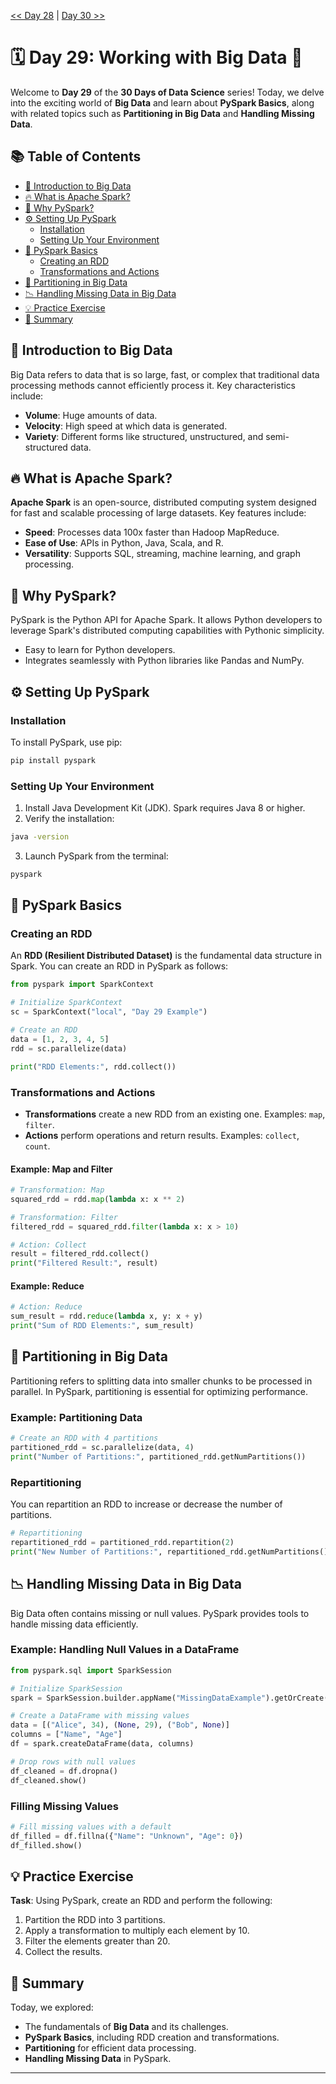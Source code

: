 [<< Day 28](../28_Time%20Series%20Forecasting/28_Time%20Series%20Forecasting.md) | [Day 30 >>](../30_Building%20a%20Data%20Science%20Pipeline/30_Building%20a%20Data%20Science%20Pipeline.md)



# 🗓️ Day 29: Working with Big Data 🚀

Welcome to **Day 29** of the **30 Days of Data Science** series! Today, we delve into the exciting world of **Big Data** and learn about **PySpark Basics**, along with related topics such as **Partitioning in Big Data** and **Handling Missing Data**.



## 📚 Table of Contents
- [🌟 Introduction to Big Data](#-introduction-to-big-data)
- [🔥 What is Apache Spark?](#-what-is-apache-spark)
- [🐍 Why PySpark?](#-why-pyspark)
- [⚙️ Setting Up PySpark](#️-setting-up-pyspark)
  - [Installation](#installation)
  - [Setting Up Your Environment](#setting-up-your-environment)
- [📝 PySpark Basics](#-pyspark-basics)
  - [Creating an RDD](#creating-an-rdd)
  - [Transformations and Actions](#transformations-and-actions)
- [📁 Partitioning in Big Data](#-partitioning-in-big-data)
- [📉 Handling Missing Data in Big Data](#-handling-missing-data-in-big-data)
- [💡 Practice Exercise](#-practice-exercise)
- [📜 Summary](#-summary)



## 🌟 Introduction to Big Data

Big Data refers to data that is so large, fast, or complex that traditional data processing methods cannot efficiently process it. Key characteristics include:

- **Volume**: Huge amounts of data.
- **Velocity**: High speed at which data is generated.
- **Variety**: Different forms like structured, unstructured, and semi-structured data.



## 🔥 What is Apache Spark?

**Apache Spark** is an open-source, distributed computing system designed for fast and scalable processing of large datasets. Key features include:

- **Speed**: Processes data 100x faster than Hadoop MapReduce.
- **Ease of Use**: APIs in Python, Java, Scala, and R.
- **Versatility**: Supports SQL, streaming, machine learning, and graph processing.



## 🐍 Why PySpark?

PySpark is the Python API for Apache Spark. It allows Python developers to leverage Spark's distributed computing capabilities with Pythonic simplicity.

- Easy to learn for Python developers.
- Integrates seamlessly with Python libraries like Pandas and NumPy.



## ⚙️ Setting Up PySpark

### Installation

To install PySpark, use pip:

```bash
pip install pyspark
```

### Setting Up Your Environment

1. Install Java Development Kit (JDK). Spark requires Java 8 or higher.
2. Verify the installation:

```bash
java -version
```

3. Launch PySpark from the terminal:

```bash
pyspark
```



## 📝 PySpark Basics

### Creating an RDD

An **RDD (Resilient Distributed Dataset)** is the fundamental data structure in Spark. You can create an RDD in PySpark as follows:

```python
from pyspark import SparkContext

# Initialize SparkContext
sc = SparkContext("local", "Day 29 Example")

# Create an RDD
data = [1, 2, 3, 4, 5]
rdd = sc.parallelize(data)

print("RDD Elements:", rdd.collect())
```

### Transformations and Actions

- **Transformations** create a new RDD from an existing one. Examples: `map`, `filter`.
- **Actions** perform operations and return results. Examples: `collect`, `count`.

#### Example: Map and Filter

```python
# Transformation: Map
squared_rdd = rdd.map(lambda x: x ** 2)

# Transformation: Filter
filtered_rdd = squared_rdd.filter(lambda x: x > 10)

# Action: Collect
result = filtered_rdd.collect()
print("Filtered Result:", result)
```

#### Example: Reduce

```python
# Action: Reduce
sum_result = rdd.reduce(lambda x, y: x + y)
print("Sum of RDD Elements:", sum_result)
```



## 📁 Partitioning in Big Data

Partitioning refers to splitting data into smaller chunks to be processed in parallel. In PySpark, partitioning is essential for optimizing performance.

### Example: Partitioning Data

```python
# Create an RDD with 4 partitions
partitioned_rdd = sc.parallelize(data, 4)
print("Number of Partitions:", partitioned_rdd.getNumPartitions())
```

### Repartitioning

You can repartition an RDD to increase or decrease the number of partitions.

```python
# Repartitioning
repartitioned_rdd = partitioned_rdd.repartition(2)
print("New Number of Partitions:", repartitioned_rdd.getNumPartitions())
```



## 📉 Handling Missing Data in Big Data

Big Data often contains missing or null values. PySpark provides tools to handle missing data efficiently.

### Example: Handling Null Values in a DataFrame

```python
from pyspark.sql import SparkSession

# Initialize SparkSession
spark = SparkSession.builder.appName("MissingDataExample").getOrCreate()

# Create a DataFrame with missing values
data = [("Alice", 34), (None, 29), ("Bob", None)]
columns = ["Name", "Age"]
df = spark.createDataFrame(data, columns)

# Drop rows with null values
df_cleaned = df.dropna()
df_cleaned.show()
```

### Filling Missing Values

```python
# Fill missing values with a default
df_filled = df.fillna({"Name": "Unknown", "Age": 0})
df_filled.show()
```



## 💡 Practice Exercise

**Task**: Using PySpark, create an RDD and perform the following:

1. Partition the RDD into 3 partitions.
2. Apply a transformation to multiply each element by 10.
3. Filter the elements greater than 20.
4. Collect the results.



## 📜 Summary

Today, we explored:

- The fundamentals of **Big Data** and its challenges.
- **PySpark Basics**, including RDD creation and transformations.
- **Partitioning** for efficient data processing.
- **Handling Missing Data** in PySpark.

---
